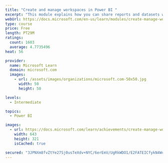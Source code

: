 ```yaml
---
title: "Create and manage workspaces in Power BI "
excerpt: "This module explains how you can share reports and datasets with your users and how to create a deployment strategy that makes sense for you and your organization. Furthermore, you will learn about data lineage in Microsoft Power BI."
webUrl: https://docs.microsoft.com/en-us/learn/modules/create-manage-workspaces-power-bi/
type: course
price: Free
length: PT29M
ratings:
  count: 1603
  average: 4.7735496
heat: 56

provider:
  name: Microsoft Learn
  domain: microsoft.com
  images:
    - url: /assets/images/organizations/microsoft.com-50x50.jpg
      width: 50
      height: 50

levels:
  - Intermediate

topics:
  - Power BI

images:
  - url: https://docs.microsoft.com/learn/achievements/create-manage-workspaces-power-bi-social.png
    width: 643
    height: 321
    isCached: true

secured: "3JPNXm8fvZtYe27Sj0usTeXdv+NYC/6erEmV/UgRkWDO1/E2FATEICfykN4WcIgX1NVLYRfpdlT0/azaZXsi4yhzkrLtXcS9IpjOPMUqDj0TgdHBBWuCVYqki4oqGwSgH1KNjMUpU8tnGPnE6KWnMrH4uH2cyexhfSmqOk2SxtG8i85aMEi+gNGscR3u2f90OF+lFjXz7PLTU3el4gQ2n3lBRtVpGh3ez4n9rbRl/8RTk4njsnneve2WRNV12twEG9mLF9Euv4ooKnX3znkPMYMu3Kw3xbmwEZ1NMAkSVVMjUa4PlKd6B9QFHyroSqPIQ903WXGpBrokd9mjs14YxdU4NyeLH2n5PN+xAeLPdLY4E3BObKLr9o8hLtdKGF0cPRg3qjV08Tszp/VBiab0wEqugAgii9o+wNT+Xq2tmFw=;ByuSd0joUzEJ4Y07GDQccg=="
---
```


